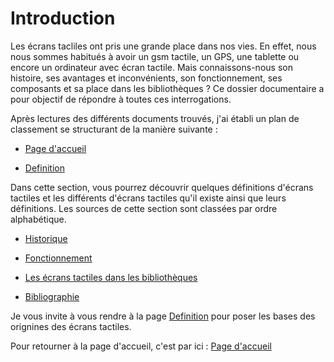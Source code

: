 # Introduction 

Les écrans tacliles ont pris une grande place dans nos vies. En effet, nous nous sommes habitués à avoir un gsm tactile, un GPS, une tablette ou encore un ordinateur avec écran tactile. Mais connaissons-nous son histoire, ses avantages et inconvénients, son fonctionnement, ses composants et sa place dans les bibliothèques ? Ce dossier documentaire a pour objectif de répondre à toutes ces interrogations.

Après lectures des différents documents trouvés, j'ai établi un plan de classement se structurant de la manière suivante :

* [Page d'accueil](pagedaccueil.md)

* [Definition](Definition.md)

Dans cette section, vous pourrez découvrir quelques définitions d'écrans tactiles et les différents d'écrans tactiles qu'il existe ainsi que leurs définitions. Les sources de cette section sont classées par ordre alphabétique.

* [Historique](historique.md)


* [Fonctionnement](Fonctionnement.md)


* [Les écrans tactiles dans les bibliothèques](Lesecranstactilesdanslesbibliotheques.md)


* [Bibliographie](Bibliographie) 



Je vous invite à vous rendre à la page [Definition](Definition.md) pour poser les bases des orignines des écrans tactiles.

Pour retourner à la page d'accueil, c'est par ici : [Page d'accueil](Pagedaccueil.md)
   
